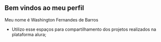 ## Bem vindos ao meu perfil

Meu nome é Washington Fernandes de Barros
- Utilizo esse espaços para compartilhamento dos projetos realizados na plataforma alura;
